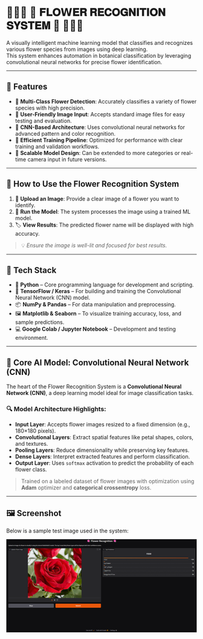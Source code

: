 # 🌸🌼🌺 🌟 𝐅𝐋𝐎𝗪𝐄𝐑 𝐑𝐄𝐂𝐎𝐆𝐍𝐈𝐓𝐈𝐎𝐍 𝐒𝐘𝐒𝐓𝐄𝐌 🌟 🌺🌼🌸

A visually intelligent machine learning model that classifies and recognizes various flower species from images using deep learning.  
This system enhances automation in botanical classification by leveraging convolutional neural networks for precise flower identification.

---

## 🌟 Features

- 🌷 **Multi-Class Flower Detection**: Accurately classifies a variety of flower species with high precision.  
- 🌻 **User-Friendly Image Input**: Accepts standard image files for easy testing and evaluation.  
- 🌹 **CNN-Based Architecture**: Uses convolutional neural networks for advanced pattern and color recognition.  
- 🌼 **Efficient Training Pipeline**: Optimized for performance with clear training and validation workflows.  
- 🌺 **Scalable Model Design**: Can be extended to more categories or real-time camera input in future versions.

---

## 🌿 How to Use the Flower Recognition System

1. 📁 **Upload an Image**: Provide a clear image of a flower you want to identify.  
2. 🤖 **Run the Model**: The system processes the image using a trained ML model.  
3. 🏷️ **View Results**: The predicted flower name will be displayed with high accuracy.  

> 💡 *Ensure the image is well-lit and focused for best results.*

---

## 🧪 Tech Stack

- 🐍 **Python** – Core programming language for development and scripting.  
- 🧠 **TensorFlow / Keras** – For building and training the Convolutional Neural Network (CNN) model.  
- 📦 **NumPy & Pandas** – For data manipulation and preprocessing.  
- 🖼️ **Matplotlib & Seaborn** – To visualize training accuracy, loss, and sample predictions.    
- 💻 **Google Colab / Jupyter Notebook** – Development and testing environment.

---

## 🧠 Core AI Model: Convolutional Neural Network (CNN)

The heart of the Flower Recognition System is a **Convolutional Neural Network (CNN)**, a deep learning model ideal for image classification tasks.

### 🔍 Model Architecture Highlights:

- **Input Layer**: Accepts flower images resized to a fixed dimension (e.g., 180×180 pixels).  
- **Convolutional Layers**: Extract spatial features like petal shapes, colors, and textures.  
- **Pooling Layers**: Reduce dimensionality while preserving key features.  
- **Dense Layers**: Interpret extracted features and perform classification.  
- **Output Layer**: Uses `softmax` activation to predict the probability of each flower class.

> Trained on a labeled dataset of flower images with optimization using **Adam** optimizer and **categorical crossentropy** loss.

---

## 🖼️ Screenshot

Below is a sample test image used in the system:

![Test Image](Test.png)
